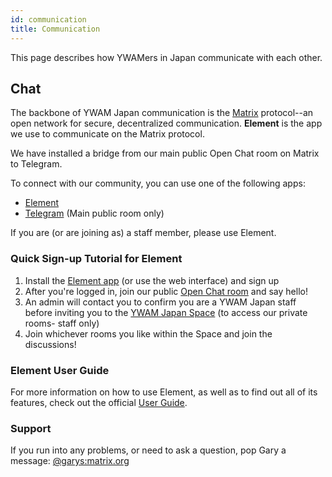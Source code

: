 ```yaml
---
id: communication
title: Communication
---
```


This page describes how YWAMers in Japan communicate with each other.

## Chat

The backbone of YWAM Japan communication is the [Matrix](https://matrix.org/) protocol--an open network for secure, decentralized communication. **Element** is the app we use to communicate on the Matrix protocol.

We have installed a bridge from our main public Open Chat room on Matrix to Telegram.

To connect with our community, you can use one of the following apps:

- [Element](https://matrix.to/#/#ywamjapan-general:matrix.org)
- [Telegram](https://t.me/+PcpvBBR5FZUyOTk1) (Main public room only)

If you are (or are joining as) a staff member, please use Element.

### Quick Sign-up Tutorial for Element

1. Install the [Element app](https://element.io/get-started) (or use the web interface) and sign up
1. After you're logged in, join our public [Open Chat room](https://matrix.to/#/#ywamjapan-openchat:matrix.org) and say hello!
1. An admin will contact you to confirm you are a YWAM Japan staff before inviting you to the [YWAM Japan Space](https://matrix.to/#/#ywamjapan:matrix.org) (to access our private rooms- staff only)
1. Join whichever rooms you like within the Space and join the discussions!

### Element User Guide

For more information on how to use Element, as well as to find out all of its features, check out the official [User Guide](https://element.io/user-guide).

### Support

If you run into any problems, or need to ask a question, pop Gary a message: [@garys:matrix.org](https://matrix.to/#/@garys:matrix.org)
